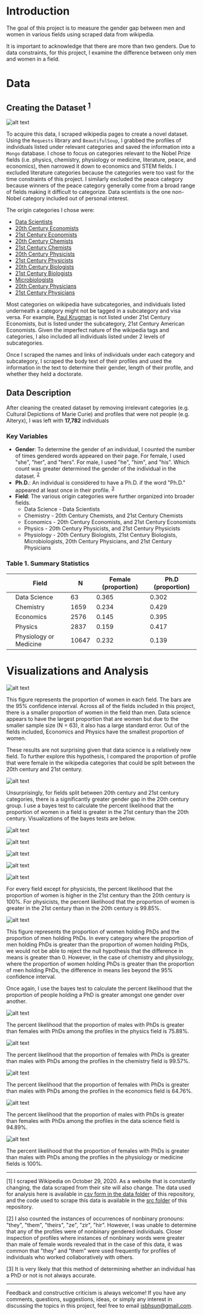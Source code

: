 # Introduction

The goal of this project is to measure the gender gap between men and women in various fields using scraped data from wikipedia. 

It is important to acknowledge that there are more than two genders. Due to data constraints, for this project, I examine the difference between only men and women in a field. 


# Data
 
## Creating the Dataset <sup>[1](#foot1)</sup>

![alt text](images/Wiki_Scrape.png "Title")

To acquire this data, I scraped wikipedia pages to create a novel dataset. Using the `Requests` library and `BeautifulSoup`, I grabbed the profiles of individuals listed under relevant categories and saved the information into a `Mongo` database. I chose to focus on categories relevant to the Nobel Prize fields (i.e. physics, chemistry, physiology or medicine, literature, peace, and economics), then narrowed it down to economics and STEM fields. I excluded literature categories because the categories were too vast for the time constraints of this project. I similarly excluded the peace category because winners of the peace category generally come from a broad range of fields making it difficult to categorize. Data scientists is the one non-Nobel category included out of personal interest.  

The origin categories I chose were:
- [Data Scientists](https://en.wikipedia.org/wiki/Category:Data_scientists)
- [20th Century Economists](https://en.wikipedia.org/wiki/Category:20th-century_economists)
- [21st Century Economists](https://en.wikipedia.org/wiki/Category:21st-century_economists)
- [20th Century Chemists](https://en.wikipedia.org/wiki/Category:20th-century_chemists)
- [21st Century Chemists](https://en.wikipedia.org/wiki/Category:21st-century_chemists)
- [20th Century Physicists](https://en.wikipedia.org/wiki/Category:20th-century_physicists)
- [21st Century Physicists](https://en.wikipedia.org/wiki/Category:21st-century_physicists)
- [20th Century Biologists](https://en.wikipedia.org/wiki/Category:20th-century_biologists)
- [21st Century Biologists](https://en.wikipedia.org/wiki/Category:21st-century_biologists)
- [Microbiologists ](https://en.wikipedia.org/wiki/Category:Microbiologists)
- [20th Century Physicians](https://en.wikipedia.org/wiki/Category:20th-century_physicians)
- [21st Century Physicians](https://en.wikipedia.org/wiki/Category:21st-century_physicians)

Most categories on wikipedia have subcategories, and individuals listed underneath a category might not be tagged in a subcategory and visa versa. For example, [Paul Krugman](https://en.wikipedia.org/wiki/Paul_Krugman) is not listed under 21st Century Economists, but is listed under the subcategory, 21st Century American Economists. Given the imperfect nature of the wikipedia tags and categories, I also included all individuals listed under 2 levels of subcategories. 

Once I scraped the names and links of individuals under each category and subcategory, I scraped the body text of their profiles and used the information in the text to determine their gender, length of their profile, and whether they held a doctorate. 


## Data Description 
After cleaning the created dataset by removing irrelevant categories (e.g. Cultural Depictions of Marie Curie) and profiles that were not people (e.g. Alteryx), I was left with **17,782** individuals


### Key Variables

- **Gender**: To determine the gender of an individual, I counted the number of times gendered words appeared on their page. For female, I used "she", "her", and "hers". For male, I used "he", "him", and "his". Which count was greater determined the gender of the individual in the dataset. <sup>[2](#foot2)</sup>
- **Ph.D.**: An individual is considered to have a Ph.D. if the word "Ph.D." appeared at least once in their profile. <sup>[3](#foot3)</sup>
- **Field**: The various origin categories were further organized into broader fields. 
    - Data Science - Data Scientists
    - Chemistry - 20th Century Chemists, and 21st Century Chemists
    - Economics - 20th Century Economists, and 21st Century Economists
    - Physics - 20th Century Physicists, and 21st Century Physicists
    - Physiology - 20th Century Biologists, 21st Century Biologists, Microbiologists, 20th Century Physicians, and 21st Century Physicians




### Table 1. Summary Statistics
|    | Field                  |     N |   Female (proportion) |   Ph.D (proportion) |
|----|------------------------|-------|-----------------------|---------------------|
|   | Data Science           |    63 |                 0.365 |               0.302 |
|   | Chemistry              |  1659 |                 0.234 |               0.429 |
|   | Economics              |  2576 |                 0.145 |               0.395 |
|   | Physics                |  2837 |                 0.159 |               0.417 |
|   | Physiology or Medicine | 10647 |                 0.232 |               0.139 |

# Visualizations and Analysis


![alt text](images/PropWomenbyfield.png "Title")

This figure represents the proportion of women in each field. The bars are the 95% confidence interval. Across all of the fields included in this project, there is a smaller proportion of women in the field than men. Data science appears to have the largest proportion that are women but due to the smaller sample size (N = 63), it also has a large standard error. Out of the fields included, Economics and Physics have the smallest proportion of women. 

These results are not surprising given that data science is a relatively new field. To further explore this hypothesis, I compared the proportion of profile that were female in the wikipedia categories that could be split between the 20th century and 21st century. 

![alt text](images/PropWomenbyCategory.png "Title")

Unsurprisingly, for fields split between 20th century and 21st century categories, there is a significantly greater gender gap in the 20th century group. I use a bayes test to calculate the percent likelihood that the proportion of women in a field is greater in the 21st century than the 20th century. Visualizations of the bayes tests are below. 

![alt text](images/physicists_bayes.png "Title")

![alt text](images/physicians_bayes.png "Title")

![alt text](images/economists_bayes.png "Title")

![alt text](images/chemists_bayes.png "Title")

![alt text](images/biologists_bayes.png "Title")


For every field except for physicists, the percent likelihood that the proportion of women is higher in the 21st century than the 20th century is 100%. For physicists, the percent likelihood that the proportion of women is greater in the 21st century than in the 20th century is 99.85%. 



![alt text](images/PropPhD_gender_field.png "Title")

This figure represents the proportion of women holding PhDs and the proportion of men holding PhDs. In every category where the proportion of men holding PhDs is greater than the proportion of women holding PhDs, we would not be able to reject the null hypothesis that the difference in means is greater than 0. However, in the case of chemistry and physiology, where the proportion of women holding PhDs is greater than the proportion of men holding PhDs, the difference in means lies beyond the 95% confidence interval. 

Once again, I use the bayes test to calculate the percent likelihood that the proportion of people holding a PhD is greater amongst one gender over another. 


![alt text](images/Physics_phd_bayes.png "Title")

The percent likelihood that the proportion of males with PhDs is greater than females with PhDs among the profiles in the physics field is 75.88%.

![alt text](images/Chemistry_phd_bayes.png "Title")

The percent likelihood that the proportion of females with PhDs is greater than males with PhDs among the profiles in the chemistry field is 99.57%. 

![alt text](images/Economics_phd_bayes.png "Title")

The percent likelihood that the proportion of females with PhDs is greater than males with PhDs among the profiles in the economics field is 64.76%.

![alt text](images/Data_Science_phd_bayes.png "Title")

The percent likelihood that the proportion of males with PhDs is greater than females with PhDs among the profiles in the data science field is 94.89%.

![alt text](images/Physiology_or_Medicine_phd_bayes.png "Title")

The percent likelihood that the proportion of females with PhDs is greater than males with PhDs among the profiles in the physiology or medicine fields is 100%. 

_________________________________________________________
<a name="foot1">[1]</a> I scraped Wikipedia on October 29, 2020. As a website that is constantly changing, the data scraped from their site will also change. The data used for analysis here is available in [csv form in the data folder](https://github.com/isbhsun/Gender-Gap-Analysis/blob/master/data/wiki_profile.csv) of this repository, and the code used to scrape this data is available in the [src folder](https://github.com/isbhsun/Gender-Gap-Analysis/tree/master/src) of this repository.

<a name="foot2">[2]</a>  I also counted the instances of occurrences of nonbinary pronouns: "they", "them", "theirs", "ze", "zir", "hir". However, I was unable to determine that any of the profiles were of nonbinary gendered individuals. Closer inspection of profiles where instances of nonbinary words were greater than male of female words revealed that in the case of this data, it was common that "they" and "them" were used frequently for profiles of individuals who worked collaboratively with others. 

<a name="foot3">[3]</a>  It is very likely that this method of determining whether an individual has a PhD or not is not always accurate. 

____________________________________________________
Feedback and constructive criticism is always welcome! If you have any comments, questions, suggestions, ideas, or simply any interest in discussing the topics in this project, feel free to email isbhsun@gmail.com.
